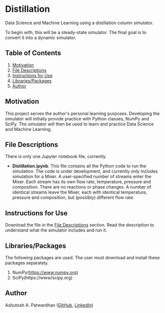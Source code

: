 # Distillation #
Data Science and Machine Learning using a distillation column simulator.

To begin with, this will be a steady-state simulator. The final goal is to convert it into a dynamic simulator.

## Table of Contents ##
1. [Motivation](#motivation)
2. [File Descriptions](#file_descriptions)
3. [Instructions for Use](#instructions_for_use)
4. [Libraries/Packages](#libraries_packages)
5. [Author](#author)

## Motivation<a name="motivation"></a> ##
This project serves the author's personal learning purposes. Developing the simulator will initially provide practice with Python classes, NumPy and SciPy. The simulator will then be used to learn and practice Data Science and Machine Learning.

## File Descriptions<a name="file_descriptions"></a> ##
There is only one Jupyter notebook file, currently.
+ **Distillation.ipynb**. This file contains all the Python code to run the simulation. The code is under development, and currently only includes simulation for a Mixer. A user-specified number of streams enter the Mixer. Each stream has its own flow rate, temperature, pressure and composition. There are no reactions or phase changes. A number of identical streams leave the Mixer, each with identical temperature, pressure and composition, but (possibly) different flow rate.

## Instructions for Use<a name="instructions_for_use"></a> ##
Download the file in the [File Descriptions](#file_descriptions) section. Read the description to understand what the simulator includes and run it.

## Libraries/Packages<a name="libraries_packages"></a> ##
The following packages are used. The user must download and install these packages separately.
1. NumPy(https://www.numpy.org)
2. SciPy(https://www/scipy.org)

## Author<a name="author"></a> ##
Ashutosh A. Patwardhan ([GitHub](https://github.com/a1pat), [LinkedIn](https://www.linkedin.com/in/ashutosh-patwardhan/))
